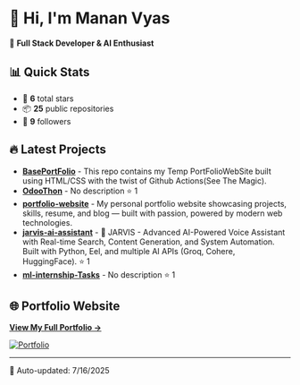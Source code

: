 # 👋 Hi, I'm Manan Vyas

🚀 **Full Stack Developer & AI Enthusiast**

## 📊 Quick Stats
- 🌟 **6** total stars
- 📦 **25** public repositories  
- 👥 **9** followers

## 🔥 Latest Projects

- **[BasePortFolio](https://github.com/MananVyas01/BasePortFolio)** - This repo contains my Temp PortFolioWebSite built using HTML/CSS with the twist of Github Actions(See The Magic). 
- **[OdooThon](https://github.com/MananVyas01/OdooThon)** - No description ⭐ 1
- **[portfolio-website](https://github.com/MananVyas01/portfolio-website)** - My personal portfolio website showcasing projects, skills, resume, and blog — built with passion, powered by modern web technologies. 
- **[jarvis-ai-assistant](https://github.com/MananVyas01/jarvis-ai-assistant)** - 🤖 JARVIS - Advanced AI-Powered Voice Assistant with Real-time Search, Content Generation, and System Automation. Built with Python, Eel, and multiple AI APIs (Groq, Cohere, HuggingFace). ⭐ 1
- **[ml-internship-Tasks](https://github.com/MananVyas01/ml-internship-Tasks)** - No description ⭐ 1

## 🌐 Portfolio Website

**[View My Full Portfolio →](https://mananyvas01.github.io/BasePortFolio/)**

[![Portfolio](https://img.shields.io/badge/Portfolio-Live-brightgreen?style=for-the-badge&logo=github)](https://mananyvas01.github.io/BasePortFolio/)

---

📅 Auto-updated: 7/16/2025
